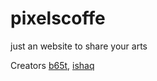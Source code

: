 # pixelscoffe
just an website to share your arts

Creators [b65t](https://github.com/b65t), [ishaq](https://github.com/ishaqelgendy)
